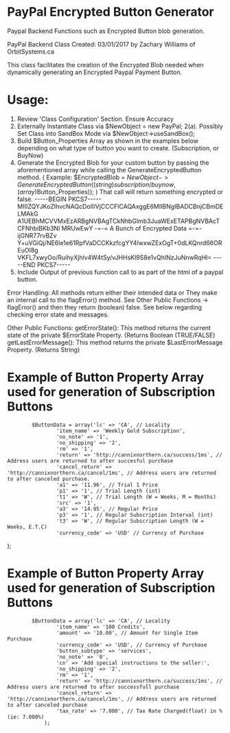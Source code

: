 # PayPal Encrypted Button Generator
Paypal Backend Functions such as Encrypted Button blob generation.

PayPal Backend Class
Created: 03/01/2017 by Zachary Williams of OrbitSystems.ca

This class facilitates the creation of the Encrypted Blob needed when dynamically generating an Encrypted Paypal Payment Button.
		
# Usage: 
1. Review 'Class Configuration' Section. Ensure Accuracy
2. Externally Instantiate Class via  $NewObject = new PayPal;
2(a). Possibly Set Class into SandBox Mode via  $NewObject->useSandBox();
3. Build $Button_Properties Array as shown in the examples below depending on what type of button you want to create. (Subscription, or BuyNow)
4. Generate the Encrypted Blob for your custom button by passing the aforementioned array while calling the GenerateEncryptedButton method.
	( Example: $EncryptedBlob = $NewObject->GenerateEncryptedButton((string){subscription/buynow}, (array)$Button_Properties)); )
	That call will return something encrypted or false.
							-----BEGIN PKCS7-----
		MIIIZQYJKoZIhvcNAQcDoIIIVjCCCFICAQAxggE6MIIBNgIBADCBnjCBmDELMAkG
		A1UEBhMCVVMxEzARBgNVBAgTCkNhbGlmb3JuaWExETAPBgNVBAcTCFNhbiBKb3Nl
		MRUwEwY     -=-= A Bunch of Encrypted Data =-=-     ijGNR77rvBZv
		Y+uVGiQj/NE6le1e61RpfVaDCCKkzfcgYY4IwxwZExOgT+0dLKQnrd66OREuOI8g
		VKFL7xwyOo/RuihyXjhlv4W4tSy/vJHHsKl9S8e1vQhINzJuNnwRqHI=
								-----END PKCS7-----
5. Include Output of previous function call to <input type='hidden' name='encrypted' value='$EncryptedBlob'> as part of the html of a paypal button.

Error Handling:
All methods return either their intended data or 
They make an internal call to the flagError() method. See Other Public Functions -> flagError()
and then they return (boolean) false.
See below regarding checking error state and messages.


Other Public Functions:
getErrorState(): This method returns the current state of the private $ErrorState Property. (Returns Boolean (TRUE/FALSE)
getLastErrorMessage(): This method returns the private $LastErrorMessage Property. (Returns String)

# Example of Button Property Array used for generation of Subscription Buttons
		    $ButtonData = array('lc' => 'CA', // Locality
					'item_name' => 'Weekly Gold Subscription',
					'no_note' => '1',
					'no_shipping' => '2',
					'rm' => '1',
					'return' => 'http://cannixnorthern.ca/success/1ms', // Address users are returned to after succesful purchase
					'cancel_return' => 'http://cannixnorthern.ca/cancel/1ms', // Address users are returned to after canceled purchase.
					'a1' => '11.96', // Trial 1 Price
					'p1' => '1', // Trial Length (int)
					't1' => 'W', // Trial Length (W = Weeks, M = Months)
					'src' => '1',
					'a3' => '14.95', // Regular Price
					'p3' => '1', // Regular Subscription Interval (int)
					't3' => 'W', // Regular Subscription Length (W = Weeks, E.T.C)
					'currency_code' => 'USD' // Currency of Purchase
);

# Example of Button Property Array used for generation of Subscription Buttons
		    $ButtonData = array('lc' => 'CA', // Locality
					'item_name' => '100 Credits',
					'amount' => '10.00', // Amount for Single Item Purchase
					'currency_code' => 'USD', // Currency of Purchase
					'button_subtype' => 'services',
					'no_note' => '0',
					'cn' => 'Add special instructions to the seller:',
					'no_shipping' => '2',
					'rm' => '1',
					'return' => 'http://cannixnorthern.ca/success/1ms', // Address users are returned to after successfull purchase
					'cancel_return' => 'http://cannixnorthern.ca/cancel/1ms', // Address users are returned to after canceled purchase
					'tax_rate' => '7.000', // Tax Rate Charged(float) in % (ie: 7.000%)
				);
